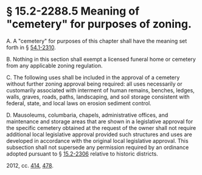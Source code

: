 # § 15.2-2288.5 Meaning of "cemetery" for purposes of zoning.

<p>A. A "cemetery" for purposes of this chapter shall have the meaning set forth in § <a href='http://law.lis.virginia.gov/vacode/54.1-2310/'>54.1-2310</a>.</p><p>B. Nothing in this section shall exempt a licensed funeral home or cemetery from any applicable zoning regulation.</p><p>C. The following uses shall be included in the approval of a cemetery without further zoning approval being required: all uses necessarily or customarily associated with interment of human remains, benches, ledges, walls, graves, roads, paths, landscaping, and soil storage consistent with federal, state, and local laws on erosion sediment control.</p><p>D. Mausoleums, columbaria, chapels, administrative offices, and maintenance and storage areas that are shown in a legislative approval for the specific cemetery obtained at the request of the owner shall not require additional local legislative approval provided such structures and uses are developed in accordance with the original local legislative approval. This subsection shall not supersede any permission required by an ordinance adopted pursuant to § <a href='http://law.lis.virginia.gov/vacode/15.2-2306/'>15.2-2306</a> relative to historic districts.</p><p>2012, cc. <a href='http://lis.virginia.gov/cgi-bin/legp604.exe?121+ful+CHAP0414'>414</a>, <a href='http://lis.virginia.gov/cgi-bin/legp604.exe?121+ful+CHAP0478'>478</a>.</p>